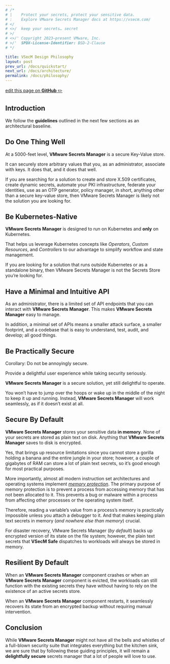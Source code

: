 ```yaml
---
# /*
# |    Protect your secrets, protect your sensitive data.
# :    Explore VMware Secrets Manager docs at https://vsecm.com/
# </
# <>/  keep your secrets… secret
# >/
# <>/' Copyright 2023–present VMware, Inc.
# >/'  SPDX-License-Identifier: BSD-2-Clause
# */

title: VSecM Design Philosophy
layout: post
prev_url: /docs/quickstart/
next_url: /docs/architecture/
permalink: /docs/philosophy/
---
```


<p class="github-button"
><a
href="https://github.com/vmware-tanzu/secrets-manager/blob/main/docs/_pages/0060-philosophy.md"
>edit this page on <strong>GitHub</strong> ✏️</a></p>

## Introduction

We follow the **guidelines** outlined in the next few sections as an
architectural baseline.

## Do One Thing Well

At a 5000-feet level, **VMware Secrets Manager** is a secure Key-Value store.

It can securely store arbitrary values that you, as an administrator, associate
with keys. It does that, and it does that well.

If you are searching for a solution to create and store X.509 certificates,
create dynamic secrets, automate your PKI infrastructure, federate your
identities, use as an OTP generator, policy manager, in short, anything other
than a secure key-value store, then VMware Secrets Manager is likely not the solution you are
looking for.

## Be Kubernetes-Native

**VMware Secrets Manager** is designed to run on Kubernetes and **only** on Kubernetes.

That helps us leverage Kubernetes concepts like *Operators*, *Custom Resources*,
and *Controllers* to our advantage to simplify workflow and state management.

If you are looking for a solution that runs outside Kubernetes or as a
standalone binary, then VMware Secrets Manager is not the Secrets Store you’re looking for.

## Have a Minimal and Intuitive API

As an administrator, there is a limited set of API endpoints that you can
interact with **VMware Secrets Manager**. This makes **VMware Secrets Manager** easy to manage.

In addition, a minimal set of APIs means a smaller attack surface, a smaller
footprint, and a codebase that is easy to understand, test, audit, and
develop; all good things.

## Be Practically Secure

Corollary: Do not be annoyingly secure.

Provide a delightful user experience while taking security seriously.

**VMware Secrets Manager** is a secure solution, yet still delightful to operate.

You won’t have to jump over the hoops or wake up in the middle of the night
to keep it up and running. Instead, **VMware Secrets Manager** will work seamlessly, as if it
doesn’t exist at all.

## Secure By Default

**VMware Secrets Manager** stores your sensitive data **in memory**. None of your secrets
are stored as plain text on disk. Anything that **VMware Secrets Manager** saves to disk
is encrypted.

Yes, that brings up resource limitations since you cannot store a gorilla holding
a banana and the entire jungle in your store; however, a couple of gigabytes of
RAM can store a lot of plain text secrets, so it’s good enough for most
practical purposes.

More importantly, almost all modern instruction set architectures and
operating systems implement [*memory protection*][memory-protection]. The primary
purpose of memory protection is to prevent a process from accessing memory that
has not been allocated to it. This prevents a bug or malware within a process
from affecting other processes or the operating system itself.

[memory-protection]: https://en.wikipedia.org/wiki/Memory_protection "Memory Protection (Wikipedia)"

Therefore, reading a variable’s value from a process’s memory is practically
impossible unless you attach a debugger to it. And that makes keeping
plain text secrets in memory (*and nowhere else than memory*) crucial.

For disaster recovery, VMware Secrets Manager (*by default*) backs up encrypted version of
its state on the file system; however, the
plain text secrets that **VSecM Safe** dispatches to
workloads will always be stored in memory.

## Resilient By Default

When an **VMware Secrets Manager** component crashes or when an **VMware Secrets Manager** component is evicted,
the workloads can still function with the existing secrets they have without
having to rely on the existence of an active secrets store.

When an **VMware Secrets Manager** component restarts, it seamlessly recovers its state from an
encrypted backup without requiring manual intervention.

## Conclusion

While **VMware Secrets Manager** might not have all the bells and whistles of a full-blown
security suite that integrates everything but the kitchen sink, we are sure
that by following these guiding principles, it will remain a
**delightfully secure** secrets manager that a lot of people will love to use.